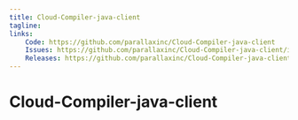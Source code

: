 ```yaml
---
title: Cloud-Compiler-java-client
tagline: 
links:
    Code: https://github.com/parallaxinc/Cloud-Compiler-java-client
    Issues: https://github.com/parallaxinc/Cloud-Compiler-java-client/issues
    Releases: https://github.com/parallaxinc/Cloud-Compiler-java-client/releases
---
```

# Cloud-Compiler-java-client

